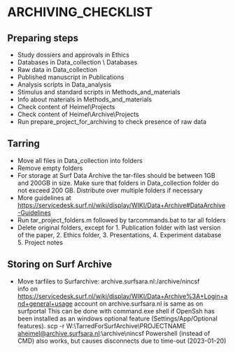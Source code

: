# ARCHIVING_CHECKLIST

## Preparing steps
- Study dossiers and approvals in Ethics
- Databases in Data_collection \ Databases
- Raw data in Data_collection
- Published manuscript in Publications
- Analysis scripts in Data_analysis
- Stimulus and standard scripts in Methods_and_materials 
- Info about materials in Methods_and_materials
- Check content of Heimel\Projects
- Check content of Heimel\Archive\Projects
- Run prepare_project_for_archiving to check presence of raw data

## Tarring
- Move all files in Data_collection into folders
- Remove empty folders
- For storage at Surf Data Archive the tar-files should be between 1GB and 200GB in size. Make sure that folders in Data_collection folder do not exceed 200 GB. Distribute over multiple folders if necessary
- More guidelines at https://servicedesk.surf.nl/wiki/display/WIKI/Data+Archive#DataArchive-Guidelines
- Run tar_project_folders.m followed by tarcommands.bat to tar all folders
- Delete original folders, except for 1. Publication folder with last version of the paper, 2. Ethics folder, 3. Presentations, 4. Experiment database 5. Project notes

## Storing on Surf Archive
- Move tarfiles to Surfarchive:  archive.surfsara.nl:/archive/nincsf  
  info on https://servicedesk.surf.nl/wiki/display/WIKI/Data+Archive%3A+Login+and+general+usage
  account on archive.surfsara.nl is same as on surfportal
  This can be done with command.exe shell if OpenSsh has been installed as an windows optional feature (Settings/App/Optional features).
    scp -r W:\TarredForSurfArchive\PROJECTNAME aheimel@archive.surfsara.nl:\archive\nincsf
  Powershell (instead of CMD) also works, but causes disconnects due to time-out (2023-01-20)
